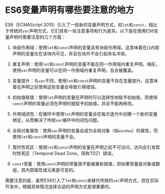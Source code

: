 # ES6变量声明有哪些要注意的地方
ES6（ECMAScript 2015）引入了一些新的变量声明方式，如`let`和`const`，相比于传统的`var`声明方式，它们具有一些注意事项和行为差异。以下是在使用ES6变量声明时需要注意的几个方面：

1. 块级作用域：使用`let`和`const`声明的变量具有块级作用域。这意味着在{}内部声明的变量仅在该块内可见，并且在块外不会引起命名冲突。

2. 重复声明：使用`let`和`const`声明的变量不能在同一作用域内重复声明。相反，使用`var`声明的变量可以在同一作用域内重复声明，且会被覆盖。

3. 变量提升：与`var`不同，使用`let`和`const`声明的变量不存在变量提升。这意味着在声明之前使用这些变量会导致引用错误。

4. 初始值赋值：使用`let`声明的变量在声明时可以选择性地赋予初始值，而使用`const`声明的常量必须在声明时就赋予初始值，并且不能再修改。

5. 作用域闭包：在循环中使用`let`声明的变量会在每次迭代中创建一个新的变量绑定，从而解决了传统`var`循环中的闭包问题。

6. 全局对象属性：使用`var`声明的变量会成为全局对象（如`window`）的属性，而使用`let`和`const`声明的变量不会。

7. 暂时性死区：使用`let`和`const`声明的变量在声明之前不可访问，访问会引发暂时性死区（Temporal Dead Zone，简称TDZ）错误。

8. `const`常量：使用`const`声明的常量值不能被重新赋值，但如果常量是对象或数组，其内部属性或元素是可变的。

需要注意的是，虽然ES6引入了`let`和`const`来替代传统的`var`声明方式，但在实际开发中，根据具体情况选择合适的声明方式是很重要的。